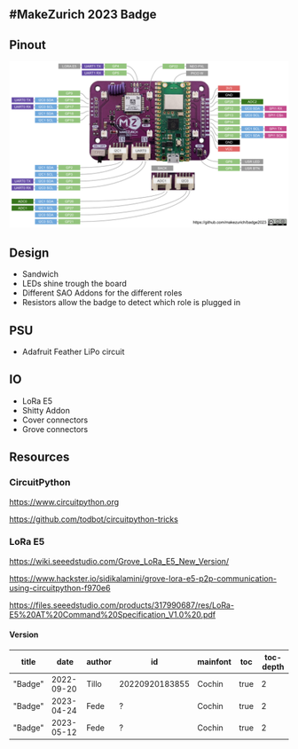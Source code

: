 ## #MakeZurich 2023 Badge

## Pinout
![](makezurich2023-badge-pinout.png)

## Design 
* Sandwich
* LEDs shine trough the board
* Different SAO Addons for the different roles
* Resistors allow the badge to detect which role is plugged in

## PSU
* Adafruit Feather LiPo circuit

## IO
* LoRa E5
* Shitty Addon
* Cover connectors 
* Grove connectors

## Resources

### CircuitPython
https://www.circuitpython.org

https://github.com/todbot/circuitpython-tricks

### LoRa E5
https://wiki.seeedstudio.com/Grove_LoRa_E5_New_Version/

https://www.hackster.io/sidikalamini/grove-lora-e5-p2p-communication-using-circuitpython-f970e6

https://files.seeedstudio.com/products/317990687/res/LoRa-E5%20AT%20Command%20Specification_V1.0%20.pdf

#### Version
| title | date | author | id | mainfont | toc | toc-depth |
| --- | --- | --- | --- | --- | --- | --- |
|"Badge"|2022-09-20|Tillo|20220920183855|Cochin|true|2|
|"Badge"|2023-04-24|Fede|?|Cochin|true|2|
|"Badge"|2023-05-12|Fede|?|Cochin|true|2|
